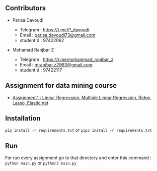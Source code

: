 ## Contributors

* Parisa Davoudi
   * Telegram :  https://t.me/P_davoudi
   * Email : parisa.davoudi73@gmail.com
   * studentId : 97422092

* Mohamad Ranjbar Z
    * Telegram :  https://t.me/mohammad_ranjbar_z
    * Email : mranjbar.z2993@gmail.com 
    * studentId : 97422117



## Assignment for data mining course
* [Assignment1 : Linear Regression, Multiple Linear Regression,
Ridge, Lasso, Elastic net](./assignment1)


## Installation
`pip install -r requirements.txt` or `pip3 install -r requirements.txt`

## Run
For run every assignment go to that directory and enter this command :
`python main.py` or `python3 main.py` 
